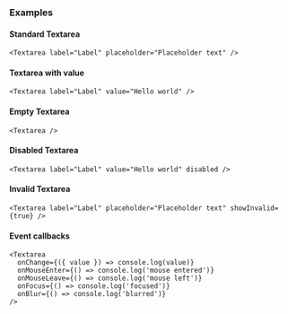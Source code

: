 ### Examples

#### Standard Textarea

```
<Textarea label="Label" placeholder="Placeholder text" />
```

#### Textarea with value

```
<Textarea label="Label" value="Hello world" />
```

#### Empty Textarea

```
<Textarea />
```

#### Disabled Textarea

```
<Textarea label="Label" value="Hello world" disabled />
```

#### Invalid Textarea

```
<Textarea label="Label" placeholder="Placeholder text" showInvalid={true} />
```

#### Event callbacks

```
<Textarea
  onChange={({ value }) => console.log(value)}
  onMouseEnter={() => console.log('mouse entered')}
  onMouseLeave={() => console.log('mouse left')}
  onFocus={() => console.log('focused')}
  onBlur={() => console.log('blurred')}
/>
```
